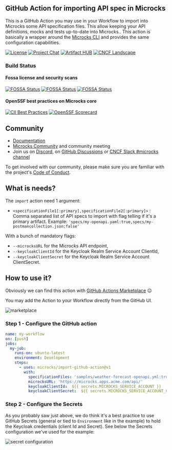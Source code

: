 ## GitHub Action for importing API spec in Microcks

This is a GitHub Action you may use in your Workflow to import into Microcks some API specification files. This allow keeping your API definitions, mocks and tests up-to-date into Microcks.. This action is basically a wrapper around the [Microcks CLI](https://github.com/microcks/microcks-cli) and provides the same configuration capabilities.

[![License](https://img.shields.io/github/license/microcks/microcks-cli?style=for-the-badge&logo=apache)](https://www.apache.org/licenses/LICENSE-2.0)
[![Project Chat](https://img.shields.io/badge/discord-microcks-pink.svg?color=7289da&style=for-the-badge&logo=discord)](https://microcks.io/discord-invite/)
[![Artifact HUB](https://img.shields.io/endpoint?url=https://artifacthub.io/badge/repository/microcks-cli-image&style=for-the-badge)](https://artifacthub.io/packages/search?repo=microcks-cli-image)
[![CNCF Landscape](https://img.shields.io/badge/CNCF%20Landscape-5699C6?style=for-the-badge&logo=cncf)](https://landscape.cncf.io/?item=app-definition-and-development--application-definition-image-build--microcks)

### Build Status

#### Fossa license and security scans

[![FOSSA Status](https://app.fossa.com/api/projects/git%2Bgithub.com%2Fmicrocks%2Fimport-github-action.svg?type=shield&issueType=license)](https://app.fossa.com/projects/git%2Bgithub.com%2Fmicrocks%2Fimport-github-action?ref=badge_shield&issueType=license)
[![FOSSA Status](https://app.fossa.com/api/projects/git%2Bgithub.com%2Fmicrocks%2Fimport-github-action.svg?type=shield&issueType=security)](https://app.fossa.com/projects/git%2Bgithub.com%2Fmicrocks%2Fimport-github-action?ref=badge_shield&issueType=security)
[![FOSSA Status](https://app.fossa.com/api/projects/git%2Bgithub.com%2Fmicrocks%2Fimport-github-action.svg?type=small)](https://app.fossa.com/projects/git%2Bgithub.com%2Fmicrocks%2Fimport-github-action?ref=badge_small)

#### OpenSSF best practices on Microcks core

[![CII Best Practices](https://bestpractices.coreinfrastructure.org/projects/7513/badge)](https://bestpractices.coreinfrastructure.org/projects/7513)
[![OpenSSF Scorecard](https://api.securityscorecards.dev/projects/github.com/microcks/microcks/badge)](https://securityscorecards.dev/viewer/?uri=github.com/microcks/microcks)

## Community

* [Documentation](https://microcks.io/documentation/tutorials/getting-started/)
* [Microcks Community](https://github.com/microcks/community) and community meeting
* Join us on [Discord](https://microcks.io/discord-invite/), on [GitHub Discussions](https://github.com/orgs/microcks/discussions) or [CNCF Slack #microcks channel](https://cloud-native.slack.com/archives/C05BYHW1TNJ)

To get involved with our community, please make sure you are familiar with the project's [Code of Conduct](./CODE_OF_CONDUCT.md).

## What is needs?

The `import` action need 1 argument:

* `<specificationFile1[:primary],specificationFile2[:primary]>` : Comma separated list of API specs to import with flag telling if it's a primary artifact. Example: `'specs/my-openapi.yaml:true,specs/my-postmancollection.json:false'`

With a bunch of mandatory flags:

* `--microcksURL` for the Microcks API endpoint,
* `--keycloakClientId` for the Keycloak Realm Service Account ClientId,
* `--keycloakClientSecret` for the Keycloak Realm Service Account ClientSecret.

## How to use it?

Obviously we can find this action with [GitHub Actions Marketplace](https://github.com/marketplace?type=actions) :wink:

You may add the Action to your Workflow directly from the GitHub UI.

![marketplace](./assets/marketplace.png)

### Step 1 - Configure the GitHub action

```yaml
name: my-workflow
on: [push]
jobs:
  my-job:
    runs-on: ubuntu-latest
    environment: Development
    steps:
      - uses: microcks/import-github-action@v1
        with:
          specificationFiles: 'samples/weather-forecast-openapi.yml:true,samples/weather-forecast-postman.json:false'
          microcksURL: 'https://microcks.apps.acme.com/api/'
          keycloakClientId:  ${{ secrets.MICROCKS_SERVICE_ACCOUNT }}
          keycloakClientSecret:  ${{ secrets.MICROCKS_SERVICE_ACCOUNT_CREDENTIALS }}
```

### Step 2 - Configure the Secrets

As you probably saw just above, we do think it's a best practice to use GitHub Secrets (general or tied to `Environment` like in the example) to hold the Keycloak credentials (client Id and Secret). See below the Secrets configuration we've used for the example:

![secret configuration](./assets/secrets.png)